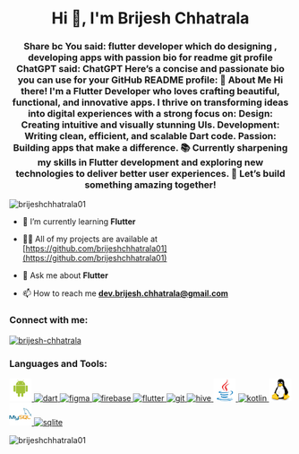 <h1 align="center">Hi 👋, I'm Brijesh Chhatrala</h1>
<h3 align="center">Share bc You said: flutter developer which do designing , developing apps with passion bio for readme git profile ChatGPT said: ChatGPT Here’s a concise and passionate bio you can use for your GitHub README profile: 👋 About Me Hi there! I'm a Flutter Developer who loves crafting beautiful, functional, and innovative apps. I thrive on transforming ideas into digital experiences with a strong focus on: Design: Creating intuitive and visually stunning UIs. Development: Writing clean, efficient, and scalable Dart code. Passion: Building apps that make a difference. 📚 Currently sharpening my skills in Flutter development and exploring new technologies to deliver better user experiences. 🚀 Let’s build something amazing together!</h3>

<p align="left"> <img src="https://komarev.com/ghpvc/?username=brijeshchhatrala01&label=Profile%20views&color=0e75b6&style=flat" alt="brijeshchhatrala01" /> </p>

- 🌱 I’m currently learning **Flutter**

- 👨‍💻 All of my projects are available at [https://github.com/brijeshchhatrala01](https://github.com/brijeshchhatrala01)

- 💬 Ask me about **Flutter**

- 📫 How to reach me **dev.brijesh.chhatrala@gmail.com**

<h3 align="left">Connect with me:</h3>
<p align="left">
<a href="https://linkedin.com/in/brijesh-chhatrala" target="blank"><img align="center" src="https://raw.githubusercontent.com/rahuldkjain/github-profile-readme-generator/master/src/images/icons/Social/linked-in-alt.svg" alt="brijesh-chhatrala" height="30" width="40" /></a>
</p>

<h3 align="left">Languages and Tools:</h3>
<p align="left"> <a href="https://developer.android.com" target="_blank" rel="noreferrer"> <img src="https://raw.githubusercontent.com/devicons/devicon/master/icons/android/android-original-wordmark.svg" alt="android" width="40" height="40"/> </a> <a href="https://dart.dev" target="_blank" rel="noreferrer"> <img src="https://www.vectorlogo.zone/logos/dartlang/dartlang-icon.svg" alt="dart" width="40" height="40"/> </a> <a href="https://www.figma.com/" target="_blank" rel="noreferrer"> <img src="https://www.vectorlogo.zone/logos/figma/figma-icon.svg" alt="figma" width="40" height="40"/> </a> <a href="https://firebase.google.com/" target="_blank" rel="noreferrer"> <img src="https://www.vectorlogo.zone/logos/firebase/firebase-icon.svg" alt="firebase" width="40" height="40"/> </a> <a href="https://flutter.dev" target="_blank" rel="noreferrer"> <img src="https://www.vectorlogo.zone/logos/flutterio/flutterio-icon.svg" alt="flutter" width="40" height="40"/> </a> <a href="https://git-scm.com/" target="_blank" rel="noreferrer"> <img src="https://www.vectorlogo.zone/logos/git-scm/git-scm-icon.svg" alt="git" width="40" height="40"/> </a> <a href="https://hive.apache.org/" target="_blank" rel="noreferrer"> <img src="https://www.vectorlogo.zone/logos/apache_hive/apache_hive-icon.svg" alt="hive" width="40" height="40"/> </a> <a href="https://www.java.com" target="_blank" rel="noreferrer"> <img src="https://raw.githubusercontent.com/devicons/devicon/master/icons/java/java-original.svg" alt="java" width="40" height="40"/> </a> <a href="https://kotlinlang.org" target="_blank" rel="noreferrer"> <img src="https://www.vectorlogo.zone/logos/kotlinlang/kotlinlang-icon.svg" alt="kotlin" width="40" height="40"/> </a> <a href="https://www.linux.org/" target="_blank" rel="noreferrer"> <img src="https://raw.githubusercontent.com/devicons/devicon/master/icons/linux/linux-original.svg" alt="linux" width="40" height="40"/> </a> <a href="https://www.mysql.com/" target="_blank" rel="noreferrer"> <img src="https://raw.githubusercontent.com/devicons/devicon/master/icons/mysql/mysql-original-wordmark.svg" alt="mysql" width="40" height="40"/> </a> <a href="https://www.sqlite.org/" target="_blank" rel="noreferrer"> <img src="https://www.vectorlogo.zone/logos/sqlite/sqlite-icon.svg" alt="sqlite" width="40" height="40"/> </a> </p>

<p><img align="center" src="https://github-readme-stats.vercel.app/api/top-langs?username=brijeshchhatrala01&show_icons=true&locale=en&layout=compact" alt="brijeshchhatrala01" /></p>
